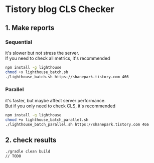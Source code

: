 # Tistory blog CLS Checker

## 1. Make reports

### Sequential

it's slower but not stress the server.  
If you need to check all metrics, it's recommended

```bash
npm install -g lighthouse
chmod +x lighthouse_batch.sh
./lighthouse_batch.sh https://shanepark.tistory.com 466
```

### Parallel

it's faster, but maybe affect server performance.  
But if you only need to check CLS, it's recommended

```bash
npm install -g lighthouse
chmod +x lighthouse_batch_parallel.sh
./lighthouse_batch_parallel.sh https://shanepark.tistory.com 466
```

## 2. check results

```bash
./gradle clean build
// TODO
```

